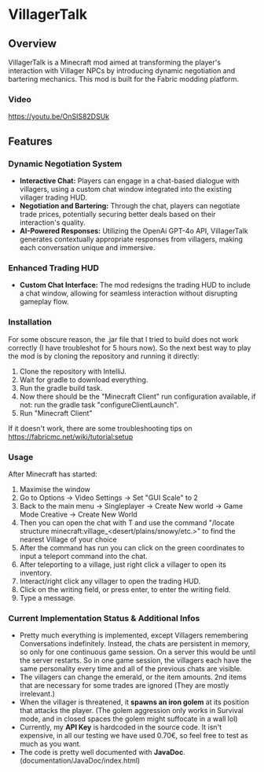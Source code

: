 # VillagerTalk

## Overview
VillagerTalk is a Minecraft mod aimed at transforming the player's interaction with Villager NPCs by introducing dynamic negotiation and bartering mechanics. 
This mod is built for the Fabric modding platform.

### Video
https://youtu.be/OnSIS82DSUk

## Features

### Dynamic Negotiation System
- **Interactive Chat:** Players can engage in a chat-based dialogue with villagers, using a custom chat window integrated into the existing villager trading HUD.
- **Negotiation and Bartering:** Through the chat, players can negotiate trade prices, potentially securing better deals based on their interaction's quality.
- **AI-Powered Responses:** Utilizing the OpenAi GPT-4o API, VillagerTalk generates contextually appropriate responses from villagers, making each conversation unique and immersive.

### Enhanced Trading HUD
- **Custom Chat Interface:** The mod redesigns the trading HUD to include a chat window, allowing for seamless interaction without disrupting gameplay flow.


### Installation
For some obscure reason, the .jar file that I tried to build does not work correctly (I have troubleshot for 5 hours now).
So the next best way to play the mod is by cloning the repository and running it directly:
1. Clone the repository with IntelliJ.
2. Wait for gradle to download everything.
3. Run the gradle build task.
4. Now there should be the "Minecraft Client" run configuration available, if not: run the gradle task "configureClientLaunch".
5. Run "Minecraft Client"

If it doesn't work, there are some troubleshooting tips on https://fabricmc.net/wiki/tutorial:setup
### Usage

After Minecraft has started:
1. Maximise the window
2. Go to Options -> Video Settings -> Set "GUI Scale" to 2
3. Back to the main menu -> Singleplayer -> Create New world -> Game Mode Creative -> Create New World
4. Then you can open the chat with T and use the command "/locate structure minecraft:village_<desert/plains/snowy/etc.>" to find the nearest Village of your choice
5. After the command has run you can click on the green coordinates to input a teleport command into the chat.
6. After teleporting to a village, just right click a villager to open its inventory.
7. Interact/right click any villager to open the trading HUD.
8. Click on the writing field, or press enter, to enter the writing field.
9. Type a message.

### Current Implementation Status & Additional Infos

- Pretty much everything is implemented, except Villagers remembering Conversations indefinitely. Instead, the chats are persistent in memory, so only for one continuous game session. On a server this would be until the server restarts. So in one game session, the villagers each have the same personality every time and all of the previous chats are visible.
- The villagers can change the emerald, or the item amounts. 2nd items that are necessary for some trades are ignored (They are mostly irrelevant.)
- When the villager is threatened, it **spawns an iron golem** at its position that attacks the player. (The golem aggression only works in Survival mode, and in closed spaces the golem might suffocate in a wall lol)
- Currently, my **API Key** is hardcoded in the source code. It isn't expensive, in all our testing we have used 0.70€, so feel free to test as much as you want.
- The code is pretty well documented with **JavaDoc**. (documentation/JavaDoc/index.html)







